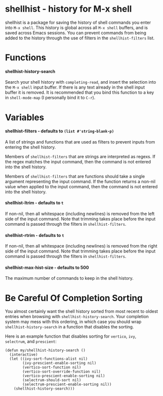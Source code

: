 # shellhist - history for M-x shell

shellhist is a package for saving the history of shell commands you enter into `M-x shell`. This history is global across all `M-x shell` buffers, and is saved across Emacs sessions. You can prevent commands from being added to the history through the use of filters in the `shellhist-filters` list.

# Functions

#### shellhist-history-search

Search your shell history with `completing-read`, and insert the selection into the `M-x shell` input buffer. If there is any text already in the shell input buffer it is removed. It is recommended that you bind this function to a key in `shell-mode-map` (I personally bind it to `C-r`).

# Variables

#### shellhist-filters - defaults to `(list #'string-blank-p)`

A list of strings and functions that are used as filters to prevent inputs from entering the shell history.

Members of `shellhist-filters` that are strings are interpreted as regexs. If the regex matches the input command, then the command is not entered into the shell history.

Members of `shellhist-filters` that are functions should take a single argument representing the input command. If the function returns a non-nil value when applied to the input command, then the command is not entered into the shell history.

#### shellhist-ltrim - defaults to `t`

If non-nil, then all whitespace (including newlines) is removed from the left side of the input command. Note that trimming takes place before the input command is passed through the filters in `shellhist-filters`.

#### shellhist-rtrim - defaults to `t`

If non-nil, then all whitespace (including newlines) is removed from the right side of the input command. Note that trimming takes place before the input command is passed through the filters in `shellhist-filters`.

#### shellhist-max-hist-size - defaults to 500

The maximum number of commands to keep in the shell history.

# Be Careful Of Completion Sorting

You almost certainly want the shell history sorted from most recent to oldest entries when browsing with `shellhist-history-search`. Your completion system may mess with this ordering, in which case you should wrap `shellhist-history-search` in a function that disables the sorting.

Here is an example function that disables sorting for `vertico`, `ivy`, `selectrum`, and `prescient`:

```elisp
(defun my/shellhist-history-search ()
  (interactive)
  (let ((ivy-sort-functions-alist nil)
        (ivy-prescient-enable-sorting nil)
        (vertico-sort-function nil)
        (vertico-sort-override-function nil)
        (vertico-prescient-enable-sorting nil)
        (selectrum-should-sort nil)
        (selectrum-prescient-enable-sorting nil))
    (shellhist-history-search)))
```
